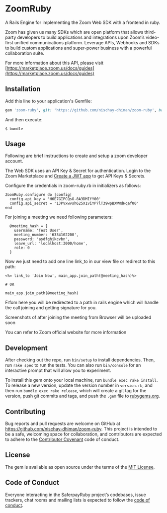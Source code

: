 # ZoomRuby

A Rails Engine for implementing the Zoom Web SDK with a frontend in ruby.

Zoom has given us many SDKs which are open platform that allows third-party developers to build applications and integrations upon Zoom’s video-first unified communications platform. Leverage APIs, Webhooks and SDKs to build custom applications and super-power business with a powerful collaboration suite.

For more information about this API, please visit
[https://marketplace.zoom.us/docs/guides](https://marketplace.zoom.us/docs/guides)


## Installation

Add this line to your application's Gemfile:

```ruby
gem 'zoom-ruby', git: 'https://github.com/nischay-dhiman/zoom-ruby', branch: 'master'
```

And then execute:

    $ bundle



## Usage

Following are brief instructions to create and setup a zoom developer account.


The Web SDK uses an API Key & Secret for authentication. Login to the Zoom Marketplace and [Create a JWT app](https://marketplace.zoom.us/docs/guides/getting-started/app-types/create-jwt-app) to get API Keys & Secrets.


Configure the credentials in zoom-ruby.rb in initializers as follows:

```
ZoomRuby.configure do |config|
  config.api_key = 'H6E7GIPCQsO-8A3DMIfY00'
  config.api_secret = '1JPVxwvsh625X1viYP7lT39wpBXWWdHqaf00'
end

```

For joining a meeting we need following parameters:
```
  @meeting_hash = {
    username: 'Test User',
    meeting_number: '6334102200',
    password: 'asdfghjkcvbn',
    leave_url: 'localhost:3000/home',
    role: 0
  }
```

Now we just need to add one line link_to in our view file or redirect to this path:
```
<%= link_to 'Join Now', main_app.join_path(@meeting_hash)%>

# OR

main_app.join_path(@meeting_hash)

```

Frfom here you will be redirected to a path in rails engine which will handle the call joining and getting signature for you.

Screenshots of after joining the meeting from Browser will be uploaded soon

You can refer to Zoom official website for more information

## Development

After checking out the repo, run `bin/setup` to install dependencies. Then, run `rake spec` to run the tests. You can also run `bin/console` for an interactive prompt that will allow you to experiment.

To install this gem onto your local machine, run `bundle exec rake install`. To release a new version, update the version number in `version.rb`, and then run `bundle exec rake release`, which will create a git tag for the version, push git commits and tags, and push the `.gem` file to [rubygems.org](https://rubygems.org).

## Contributing

Bug reports and pull requests are welcome on GitHub at https://github.com/nischay-dhiman/zoom-ruby. This project is intended to be a safe, welcoming space for collaboration, and contributors are expected to adhere to the [Contributor Covenant](http://contributor-covenant.org) code of conduct.

## License

The gem is available as open source under the terms of the [MIT License](https://opensource.org/licenses/MIT).

## Code of Conduct

Everyone interacting in the SaferpayRuby project’s codebases, issue trackers, chat rooms and mailing lists is expected to follow the [code of conduct](https://github.com/nischay-dhiman/zoom-ruby/blob/master/CODE_OF_CONDUCT.md).
